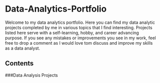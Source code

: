 # Data-Analytics-Portfolio

Welcome to my data analytics portfolio. Here you can find my data analytic projects completed by me in various topics that I find interesting. Projects listed here serve with a self-learning, hobby, and career advancing purpose. If you see any mistakes or improvements you see in my work, feel free to drop a comment as I would love tom discuss and improve my skills as a data analyst.

## Contents

###Data Analysis Projects
